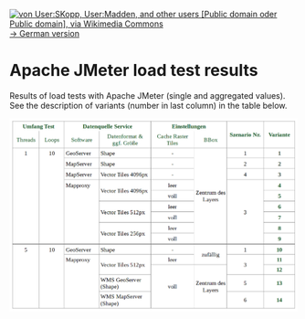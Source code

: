 [<img src="https://upload.wikimedia.org/wikipedia/commons/b/ba/Flag_of_Germany.svg" data-canonical-src="https://upload.wikimedia.org/wikipedia/commons/b/ba/Flag_of_Germany.svg" title="von User:SKopp, User:Madden, and other users [Public domain oder Public domain], via Wikimedia Commons" width="30" /> -> German version](README_de.md)

# Apache JMeter load test results
Results of load tests with Apache JMeter (single and aggregated values). See the description of variants (number in last column) in the table below.

![variants](../JMeter_Lasttests_Varianten.png?raw=true "scenarios and derived variants for load tests with Apache JMeter")
